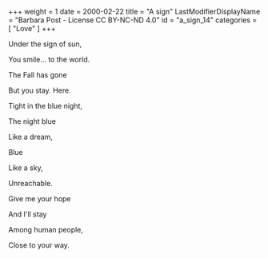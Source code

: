 +++
weight = 1
date = 2000-02-22
title = "A sign"
LastModifierDisplayName = "Barbara Post - License CC BY-NC-ND 4.0"
id = "a_sign_14"
categories = [ "Love" ]
+++

Under the sign of sun,

You smile... to the world.

The Fall has gone

But you stay. Here.

Tight in the blue night,

The night blue

Like a dream,

Blue

Like a sky,

Unreachable.

Give me your hope

And I'll stay

Among human people,

Close to your way.

